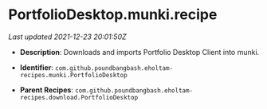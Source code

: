 # PortfolioDesktop.munki.recipe

_Last updated 2021-12-23 20:01:50Z_

- **Description**: Downloads and imports Portfolio Desktop Client into munki.


- **Identifier**: `com.github.poundbangbash.eholtam-recipes.munki.PortfolioDesktop`

- **Parent Recipes**: `com.github.poundbangbash.eholtam-recipes.download.PortfolioDesktop`
